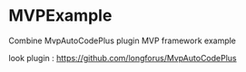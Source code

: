 # MVPExample
Combine MvpAutoCodePlus plugin MVP framework example


look plugin : https://github.com/longforus/MvpAutoCodePlus